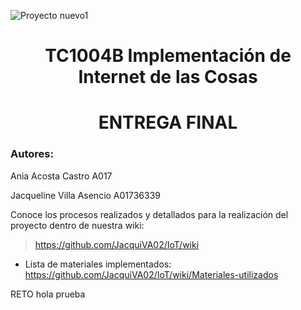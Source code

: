 ![Proyecto nuevo1](https://user-images.githubusercontent.com/118231871/203669146-d15043c2-b5e9-40fa-8c28-b3f257cf0278.png)
<h1 align="center"> TC1004B Implementación de Internet de las Cosas </h1>
<h1 align="center"> ENTREGA FINAL </h1>
<h3 align="left"> Autores: </h3> 
Ania Acosta Castro A017   

Jacqueline Villa Asencio A01736339  


Conoce los procesos realizados y detallados para la realización del proyecto dentro de nuestra wiki:
> https://github.com/JacquiVA02/IoT/wiki
* Lista de materiales implementados: https://github.com/JacquiVA02/IoT/wiki/Materiales-utilizados

RETO
hola
prueba
